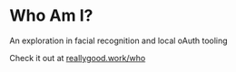 # Who Am I?

An exploration in facial recognition and local oAuth tooling

Check it out at [reallygood.work/who](http://reallygood.work/who)
